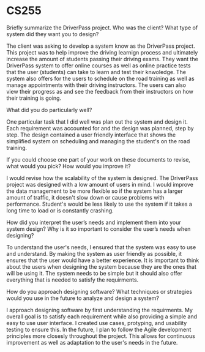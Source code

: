 # CS255

Briefly summarize the DriverPass project. Who was the client? What type of system did they want you to design?
  
  The client was asking to develop a system know as the DriverPass project. This project was to help improve the driving learnign process and ultimately increase the amount of students passing their driving exams. They want the DriverPass system to offer online courses as well as online practice tests that the user (students) can take to learn and test their knwoledge. The system also offers for the users to schedule on the road training as well as manage appointments with their driving instructors. The users can also view their progress as and see the feedback from their instructors on how their training is going. 

What did you do particularly well?
  
  One particular task that I did well was plan out the system and design it. Each requirement was accounted for and the design was planned, step by step. The design contained a user friendly interface that shows the simplified system on scheduling and managing the student's on the road training. 
  
If you could choose one part of your work on these documents to revise, what would you pick? How would you improve it?
 
  I would revise how the scalability of the system is designed. The DriverPass project was designed with a low amount of users in mind. I would improve the data management to be more flexible so if the system has a larger amount of traffic, it doesn't slow down or cause problems with performance. Student's would be less likely to use the system if it takes a long time to load or is constantly crashing. 
  
How did you interpret the user’s needs and implement them into your system design? Why is it so important to consider the user’s needs when designing?
 
  To understand the user's needs, I ensured that the system was easy to use and understand. By making the system as user friendly as possible, it ensures that the user would have a better experience. It is important to think about the users when designing the system because they are the ones that will be using it. The system needs to be simple but it should also offer everything that is needed to satisfy the requirments. 
  
How do you approach designing software? What techniques or strategies would you use in the future to analyze and design a system?
 
  I approach designing software by first understanding the requirments. My overall goal is to satisfy each requirement while also providing a simple and easy to use user interface. I created use cases, protyping, and usability testing to ensure this. In the future, I plan to follow the Agile development principles more closesly throughout the project. This allows for continuous improvement as well as adaptation to the user's needs in the future. 

